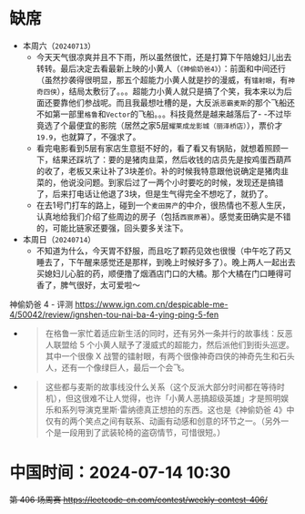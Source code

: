 
# 缺席

- 本周六（`20240713`） 
  * 今天天气很凉爽并且不下雨，所以虽然很忙，还是打算下午陪媳妇儿出去转转。最后决定去看最新上映的小黄人（`《神偷奶爸4》`）：前面和中间还行（虽然抄袭得很明显，那五个超能力小黄人就是抄的漫威，有`镭射眼`，有`神奇四侠`），结局太敷衍了。。。超能力小黄人就只是搞了个笑，我本来以为后面还要靠他们参战呢。而且我最想吐槽的是，大反派`恶霸麦斯`的那个飞船还不如第一部里`格鲁`和`Vector`的飞船。。。科技竟然是越来越落后了- -不过毕竟选了个最便宜的影院（居然之家5层`耀莱成龙影城（丽泽桥店）`），票价才 `19.9`，也就算了，不强求了。
  * 看完电影看到5层有家店生意挺不好的，看了看又有锅贴，就想着照顾一下，结果还踩坑了：要的是猪肉韭菜，然后收钱的店员先是按鸡蛋西葫芦的收了，老板又来让补了3块差价。补的时候我特意跟他说确定是猪肉韭菜的，他说没问题。到家后过了一两个小时要吃的时候，发现还是搞错了，后来打电话让他退了3块，但是生气得完全不想吃了，就扔了。
  * 在去1号门打车的路上，碰到一个`麦田房产`的中介，很热情也不惹人生厌，认真地给我们介绍了些周边的房子（包括`西宸原著`）。感觉麦田确实是不错的，可能比链家还要强，回头要多关注下。
- 本周日（`20240714`） 
  * 不知道为什么，今天胃不舒服，而且吃了颗药见效也很慢（中午吃了药又睡去了，下午醒来感觉还是那样，到晚上时候好多了）。晚上两人一起出去买媳妇儿心脏的药，顺便撸了烟酒店门口的大橘。那个大橘在门口睡得可香了，脾气很好，太可爱啦～

神偷奶爸 4 - 评测 https://www.ign.com.cn/despicable-me-4/50042/review/ignshen-tou-nai-ba-4-ying-ping-5-fen
- > 在格鲁一家忙着适应新生活的同时，还有另外一条并行的故事线：反恶人联盟给 5 个小黄人赋予了漫威式的超能力，然后派他们到街头巡逻。其中一个很像 X 战警的镭射眼，有两个很像神奇四侠的神奇先生和石头人，还有一个像绿巨人，最后一个会飞。
- > 这些都与麦斯的故事线没什么关系（这个反派大部分时间都在等待时机），但这很难不让人觉得，也许「小黄人恶搞超级英雄」才是照明娱乐和系列导演克里斯·雷纳德真正想拍的东西。这也是《神偷奶爸 4》中仅有的两个笑点之间有联系、动画有动感和创意的环节之一。（另外一个是一段用到了武装轮椅的盗窃情节，可惜很短。）

# 中国时间：2024-07-14 10:30

~~第 406 场周赛 https://leetcode-cn.com/contest/weekly-contest-406/~~

